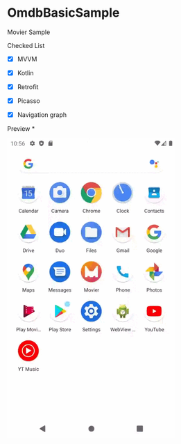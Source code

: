 # OmdbBasicSample
Movier Sample


Checked List

- [x] MVVM
- [x] Kotlin
- [x] Retrofit
- [x] Picasso
- [x] Navigation graph


 Preview  *

![](https://github.com/harunkor/OmdbBasicSample/blob/master/app/movier.gif?raw=true)


